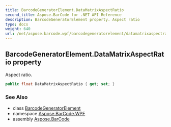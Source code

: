 ```yaml
---
title: BarcodeGeneratorElement.DataMatrixAspectRatio
second_title: Aspose.BarCode for .NET API Reference
description: BarcodeGeneratorElement property. Aspect ratio
type: docs
weight: 640
url: /net/aspose.barcode.wpf/barcodegeneratorelement/datamatrixaspectratio/
---
```

## BarcodeGeneratorElement.DataMatrixAspectRatio property

Aspect ratio.

```csharp
public float DataMatrixAspectRatio { get; set; }
```

### See Also

* class [BarcodeGeneratorElement](../)
* namespace [Aspose.BarCode.WPF](../../../aspose.barcode.wpf/)
* assembly [Aspose.BarCode](../../../)



